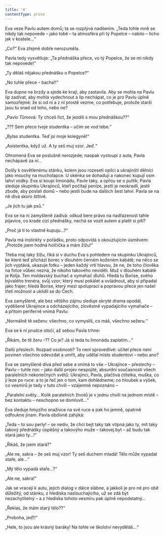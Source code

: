 ```yaml
---
title: '4'
contentType: prose
---
```


  

Eva veze Pavlu autem domů; ta se rozplývá nadšením. „Teda tohle mně se nikdy tak nepovede – jako tobě – ta atmosféra při tý Popelce – nabito – ticho jak v kostele…“

„Co?“ Eva zřejmě dobře nerozuměla.

Pavla tedy vysvětluje: „Ta přednáška přece, vo tý Popelce, že se mi nikdy tak nepovede!“

„Ty děláš nějakou přednášku o Popelce?“

„No tuhle přece – bacha!!“

Eva dupne na brzdy a sjede ke kraji, aby zastavila. Aby se mohla na Pavlu líp zadívat, aby mohla vydechnout a líp nechápat, co je pro Pavlu úplně samozřejmé: že si od ní a z ní prostě vezme, co potřebuje, protože starší jsou tu snad od toho, nebo ne?

„Pavlo Tůmová: Ty chceš říct, že jezdíš s mou přednáškou??“

„??? Sem přece tvoje studentka – učim se vod tebe.“

„Bylas studentka. Teď jsi moje kolegyně!“

„Asistentka, když už. A ty seš muj vzor. Jeď.“

Ohromená Eva se poslušně nerozjede; naopak vystoupí z auta, Pavla nechápavě za ní…

Došly k osvětlenému stánku, kolem jsou rozeseti opilci a ukrajinští dělníci jako mouchy na mucholapce. U okénka se dohadují a nakonec kupují osm lahví vodky. Eva si koupí limonádu, Pavle taky, a opřou se o pultík; Pavla sleduje skupinku Ukrajinců, kteří počítají peníze, jestli je neokradli, jestli zbude, aby poslali domů – nebo jestli bude na dalších šest lahví. Pavla se na ně dívá skoro štítivě.

„Je jich tu jak psů.“

Eva se na ni zamyšleně zadívá: odkud bere právo na nadřazenost tahle pijavice, co krade cizí přednášky, nechá se vozit autem a platit si pití?

„Proč já ti to vlastně kupuju…?“

Pavla má instinkty v pořádku, proto odpovídá s okouzlujícím úsměvem: „Protože jsem hodná holčička a mám žížu!“

Třeba maj taky žížu, říká si v duchu Eva s pohledem na skupinku Ukrajinců, ke které teď přichází borec v dlouhém černém koženém kabátě; na něco se jich vyptává, ukazuje fotku – jeden každý vrtí hlavou, že ne, že toho člověka na fotce vůbec nezná, že nikoho takového neviděli. Muž v dlouhém kabátě je Kolja. Ten moldavský buchač a vymahač dluhů. Hledá tu Borise, svého bývalého trenéra, svůj vzor; který musí pokálet a ovládnout, aby si připadal jako frajer; hledá Borise, který mezi spoluprací a popravou přece jen našel třetí možnost a uklidil se do Čech.

Eva zamyšleně, ale bez většího zájmu sleduje skryté drama opodál, vyděšené Ukrajince a odcházejícího, zlověstně vypadajícího vymahače – a přitom periferně vnímá Pavlu:

„Normálně tě sežeru: všechno, co vymyslíš, co máš, všechno sežeru.“

Eva se k ní prudce otočí, až sebou Pavla trhne:

„Řikám, že tě žeru –?? Co je? Já si teda tu limonádu zaplatim…“

Další přeslech. Rozpad osobnosti? To není spravedlivé: učitel přece není povinen všechno odevzdat a umřít, aby udělal místo studentovi – nebo ano?

Eva se zamyšleně dívá před sebe a vnímá to vše – Ukrajince – přeslechy – Pavlu – tuhle noc – jako další projev nespojité, absurdní současnosti všech paralelních nekonečných světů: Ukrajinci, Pavla, plačtivá ctitelka, muška, co jí leze po ruce: a to je řeč jen o tom, kam dohlédneme; co hloubek a výšek, co vesmírů je tady v tuto chvíli – vzájemně nepoznáno –

„Paralelní světy… Kolik paralelních životů je v jednu chvíli na jednom místě – bez kontaktu – neschopno se domluvit…“

Eva sleduje hmyzího snaživce na své ruce a pak ho jemně, opatrně odfoukne jinam. Pavla obdivně zahýká:

„Teda – to sou perly! – se nediv, že chci bejt taky tak vtipná jako ty, mít taky takový přednášky úspěšný a takovýho muže – takovej byt – až budu tak stará jako ty…!“

„Řikáš, že jsem stará?“

„Ale ne, sakra – že seš muj vzor! Ty seš duchem mladá! Tělo může vypadat staře, ale…“

„Mý tělo vypadá staře…?“

„Ale ne, sakra!“

Jak se vracejí k autu, jejich dialog v dálce slábne, a jakkoli je pro ně pro obě důležitý, od stánku, z hlediska naslouchajícího, už se zdá být nezachytitelný – a z hlediska tohoto vesmíru pak úplně nepodstatný…

„Řeklas, že mám starý tělo??“

„Proboha, jeď!!“

„Hele, to jsou ale krásný baráky! Na tohle ve školství nevyděláš…“
